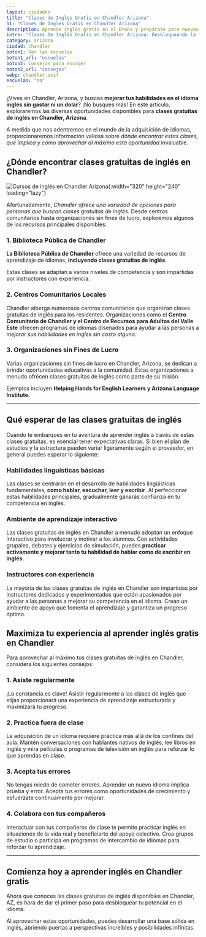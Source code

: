 ```yaml
---
layout: ciudades
title: "Clases de Ingles Gratis en Chandler Arizona"
h1: "Clases de Ingles Gratis en Chandler Arizona"
description: Aprende inglés gratis en el Bronx y prepárate para nuevas oportunidades. ¡Inscríbete ahora y descubre cómo aprovechar esta oportunidad única!
intro: "Clases De Inglés Gratis en Chandler Arizona: Desbloqueando la fluidez del idioma"
category: arizona
ciudad: chandler
boton1: Ver las escuelas
boton1_url: "escuelas"
boton2: Consejos para escoger
boton2_url: "consejos"
webp: chandler.avif
escuelas: "no"
---
```

¿Vives en Chandler, Arizona, y buscas **mejorar tus habilidades en el idioma inglés sin gastar ni un dolar**? ¡No busques más! En este artículo, exploraremos las diversas oportunidades disponibles para **clases gratuitas de inglés en Chandler, Arizona**.

A medida que nos adentremos en el mundo de la adquisición de idiomas, proporcionaremos información valiosa sobre *dónde encontrar estas clases, qué implica y cómo aprovechar al máximo esta oportunidad* invaluable.

## ¿Dónde encontrar clases gratuitas de inglés en Chandler?

![Cursos de inglés en Chandler Arizona]({{site.baseurl}}/img/{{page.webp}} "Clases inglés {{page.ciudad|capitalize}}"){:width="320" height="240" loading="lazy"}

Afortunadamente, *Chandler ofrece una variedad de opciones para personas que buscan clases gratuitas de inglés*. Desde centros comunitarios hasta organizaciones sin fines de lucro, exploremos algunos de los recursos principales disponibles:

### 1. Biblioteca Pública de Chandler

**La Biblioteca Pública de Chandler** ofrece una variedad de recursos de aprendizaje de idiomas, **incluyendo clases gratuitas de inglés**.

Estas clases se adaptan a varios niveles de competencia y son impartidas por instructores con experiencia.

### 2. Centros Comunitarios Locales

Chandler alberga numerosos centros comunitarios que organizan clases gratuitas de inglés para los residentes. Organizaciones como el **Centro Comunitario de Chandler y el Centro de Recursos para Adultos del Valle Este** ofrecen programas de idiomas diseñados para ayudar a las personas a *mejorar sus habilidades en inglés sin costo alguno*.

### 3. Organizaciones sin Fines de Lucro

Varias organizaciones sin fines de lucro en Chandler, Arizona, se dedican a brindar oportunidades educativas a la comunidad. Estas organizaciones a menudo ofrecen clases gratuitas de inglés como parte de su misión.

Ejemplos incluyen **Helping Hands for English Learners y Arizona Language Institute**.

----

## Qué esperar de las clases gratuitas de inglés

Cuando te embarques en tu aventura de aprender inglés a través de estas clases gratuitas, es esencial tener expectativas claras. Si bien el plan de estudios y la estructura pueden variar ligeramente según el proveedor, en general puedes esperar lo siguiente:

### Habilidades linguísticas básicas

Las clases se centrarán en el desarrollo de habilidades lingüísticas fundamentales, **como hablar, escuchar, leer y escribir**. Al perfeccionar estas habilidades principales, gradualmente ganarás confianza en tu competencia en inglés.

### Ambiente de aprendizaje interactivo

Las clases gratuitas de inglés en Chandler a menudo adoptan un enfoque interactivo para involucrar y motivar a los alumnos. Con actividades grupales, debates y ejercicios de simulación, puedes **practicar activamente y mejorar tanto tu habilidad de hablar como de escribir en inglés**.

### Instructores con experiencia

La mayoría de las clases gratuitas de inglés en Chandler son impartidas por instructores dedicados y experimentados que están apasionados por ayudar a las personas a mejorar su competencia en el idioma. Crean un ambiente de apoyo que fomenta el aprendizaje y garantiza un progreso óptimo.

## Maximiza tu experiencia al aprender inglés gratis en Chandler

Para aprovechar al máximo tus clases gratuitas de inglés en Chandler, considera los siguientes consejos:

### 1. Asiste regularmente

¡La constancia es clave! Asistir regularmente a las clases de inglés que elijas proporcionará una experiencia de aprendizaje estructurada y maximizará tu progreso.

### 2. Practica fuera de clase

La adquisición de un idioma requiere práctica más allá de los confines del aula. Mantén conversaciones con hablantes nativos de inglés, lee libros en inglés y mira películas o programas de televisión en inglés para reforzar lo que aprendas en clase.

### 3. Acepta tus errores

No tengas miedo de cometer errores. Aprender un nuevo idioma implica prueba y error. Acepta tus errores como oportunidades de crecimiento y esfuérzate continuamente por mejorar.

### 4. Colabora con tus compañeros

Interactuar con tus compañeros de clase te permite practicar inglés en situaciones de la vida real y beneficiarte del apoyo colectivo. Crea grupos de estudio o participa en programas de intercambio de idiomas para reforzar tu aprendizaje.

----

## Comienza hoy a aprender inglés en Chandler gratis

Ahora que conoces las clases gratuitas de inglés disponibles en Chandler, AZ, es hora de dar el primer paso para desbloquear tu potencial en el idioma.

Al aprovechar estas oportunidades, puedes desarrollar una base sólida en inglés, abriendo puertas a perspectivas increíbles y posibilidades infinitas.
